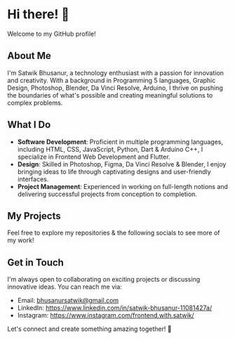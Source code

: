 # Hi there! 👋

Welcome to my GitHub profile!

## About Me

I'm Satwik Bhusanur, a technology enthusiast with a passion for innovation and creativity. With a background in Programming 5 languages, Graphic Design, Photoshop, Blender, Da Vinci Resolve, Arduino, I thrive on pushing the boundaries of what's possible and creating meaningful solutions to complex problems.

## What I Do

- **Software Development**: Proficient in multiple programming languages, including HTML, CSS, JavaScript, Python, Dart & Arduino C++, I specialize in Frontend Web Development and Flutter.
- **Design**: Skilled in Photoshop, Figma, Da Vinci Resolve & Blender, I enjoy bringing ideas to life through captivating designs and user-friendly interfaces.
- **Project Management**: Experienced in working on full-length notions and delivering successful projects from conception to completion.

## My Projects

Feel free to explore my repositories & the following socials to see more of my work!

## Get in Touch

I'm always open to collaborating on exciting projects or discussing innovative ideas. You can reach me via:

- Email: bhusanursatwik@gmail.com
- LinkedIn: https://www.linkedin.com/in/satwik-bhusanur-11081427a/
- Instagram: https://www.instagram.com/frontend.with.satwik/

Let's connect and create something amazing together! 🚀
